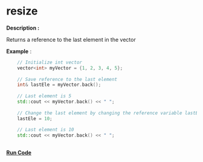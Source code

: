 # resize

**Description :** 

Returns a reference to the last element in the vector

**Example** :

```cpp
    // Initialize int vector
    vector<int> myVector = {1, 2, 3, 4, 5}; 
    
    // Save reference to the last element
    int& lastEle = myVector.back();
  
    // Last element is 5
    std::cout << myVector.back() << " ";
    
    // Change the last element by changing the reference variable lastEle
    lastEle = 10;
  
    // Last element is 10
    std::cout << myVector.back() << " ";
    
```
**[Run Code](https://rextester.com/RHA74762)**

